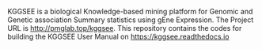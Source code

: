 KGGSEE is a biological Knowledge-based mining platform for Genomic and Genetic association Summary statistics using gEne Expression. The Project URL is http://pmglab.top/kggsee. This repository contains the codes for building the KGGSEE User Manual on https://kggsee.readthedocs.io
